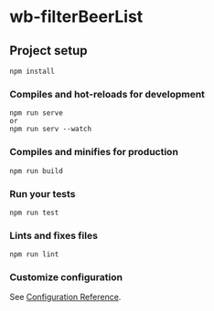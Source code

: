 # wb-filterBeerList

## Project setup
```
npm install
```

### Compiles and hot-reloads for development
```
npm run serve
or
npm run serv --watch
```

### Compiles and minifies for production
```
npm run build
```

### Run your tests
```
npm run test
```

### Lints and fixes files
```
npm run lint
```

### Customize configuration
See [Configuration Reference](https://cli.vuejs.org/config/).
